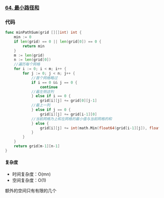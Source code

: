 ### [64. 最小路径和](https://leetcode-cn.com/problems/minimum-path-sum/)

### 代码

```go
func minPathSum(grid [][]int) int {
	min := 0
	if len(grid) == 0 || len(grid[0]) == 0 {
		return min
	}
	m := len(grid)
	n := len(grid[0])
    //遍历每个网格
	for i := 0; i < m; i++ {
		for j := 0; j < n; j++ {
            //首个网格略过
			if i == 0 && j == 0 {
				continue
            //最左侧这列
			} else if i == 0 {
				grid[i][j] += grid[0][j-1]
            //最上一列
			} else if j == 0 {
				grid[i][j] += grid[i-1][0]
            //当前网格为上和左网格的最小值与当前网格的和
			} else {
				grid[i][j] += int(math.Min(float64(grid[i-1][j]), float64(grid[i][j-1])))
			}
		}
	}
	return grid[m-1][n-1]
}
```

#### 复杂度

- 时间复杂度：O(mn)
- 空间复杂度：O(1)

额外的空间只有有限的几个